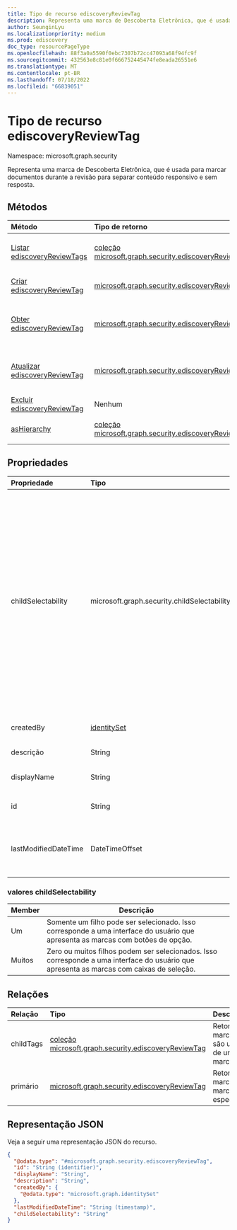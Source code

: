 ```yaml
---
title: Tipo de recurso ediscoveryReviewTag
description: Representa uma marca de Descoberta Eletrônica, que é usada para marcar documentos durante a revisão para separar conteúdo responsivo e sem resposta
author: SeunginLyu
ms.localizationpriority: medium
ms.prod: ediscovery
doc_type: resourcePageType
ms.openlocfilehash: 88f3a0a5590f0ebc7307b72cc47093a68f94fc9f
ms.sourcegitcommit: 432563e8c81e0f666752445474fe8eada26551e6
ms.translationtype: MT
ms.contentlocale: pt-BR
ms.lasthandoff: 07/18/2022
ms.locfileid: "66839051"
---
```

# <a name="ediscoveryreviewtag-resource-type"></a>Tipo de recurso ediscoveryReviewTag

Namespace: microsoft.graph.security



Representa uma marca de Descoberta Eletrônica, que é usada para marcar documentos durante a revisão para separar conteúdo responsivo e sem resposta.

## <a name="methods"></a>Métodos
|Método|Tipo de retorno|Descrição|
|:---|:---|:---|
|[Listar ediscoveryReviewTags](../api/security-ediscoverycase-list-tags.md)|[coleção microsoft.graph.security.ediscoveryReviewTag](../resources/security-ediscoveryreviewtag.md)|Obtenha uma lista dos [objetos ediscoveryReviewTag](../resources/security-ediscoveryreviewtag.md) e suas propriedades.|
|[Criar ediscoveryReviewTag](../api/security-ediscoverycase-post-tags.md)|[microsoft.graph.security.ediscoveryReviewTag](../resources/security-ediscoveryreviewtag.md)|Crie um novo [objeto ediscoveryReviewTag](../resources/security-ediscoveryreviewtag.md) .|
|[Obter ediscoveryReviewTag](../api/security-ediscoveryreviewtag-get.md)|[microsoft.graph.security.ediscoveryReviewTag](../resources/security-ediscoveryreviewtag.md)|Leia as propriedades e as relações de um [objeto ediscoveryReviewTag](../resources/security-ediscoveryreviewtag.md) .|
|[Atualizar ediscoveryReviewTag](../api/security-ediscoveryreviewtag-update.md)|[microsoft.graph.security.ediscoveryReviewTag](../resources/security-ediscoveryreviewtag.md)|Atualize as propriedades de [um objeto ediscoveryReviewTag](../resources/security-ediscoveryreviewtag.md) .|
|[Excluir ediscoveryReviewTag](../api/security-ediscoverycase-delete-tags.md)|Nenhum|[Exclua um objeto ediscoveryReviewTag](../resources/security-ediscoveryreviewtag.md).|
|[asHierarchy](../api/security-ediscoveryreviewtag-ashierarchy.md)|[coleção microsoft.graph.security.ediscoveryReviewTag](../resources/security-ediscoveryreviewtag.md)|Listar marcas organizadas como hierarquia.|


## <a name="properties"></a>Propriedades
|Propriedade|Tipo|Descrição|
|:---|:---|:---|
|childSelectability|microsoft.graph.security.childSelectability|Indica se uma única ou várias marcas filho podem ser associadas a um documento. Os valores possíveis são: `One` e `Many`.  Esse valor controla se a experiência do usuário apresenta as marcas como caixas de seleção ou um grupo de botões de opção.|
|createdBy|[identitySet](../resources/identityset.md)|O usuário que criou a marca.|
|descrição|String|A descrição da marca.|
|displayName|String|Nome de exibição da marca.|
|id|String|Identificador exclusivo da marca.|
|lastModifiedDateTime|DateTimeOffset|A data e a hora em que a marca foi modificada pela última vez.|

### <a name="childselectability-values"></a>valores childSelectability

|Member|Descrição|
|:----|-----------|
|Um|Somente um filho pode ser selecionado. Isso corresponde a uma interface do usuário que apresenta as marcas com botões de opção.|
|Muitos|Zero ou muitos filhos podem ser selecionados. Isso corresponde a uma interface do usuário que apresenta as marcas com caixas de seleção.|

## <a name="relationships"></a>Relações

|Relação|Tipo|Descrição|
|:---|:---|:---|
|childTags|[coleção microsoft.graph.security.ediscoveryReviewTag](../resources/security-ediscoveryreviewtag.md)|Retorna as marcas que são um filho de uma marca.|
|primário|[microsoft.graph.security.ediscoveryReviewTag](../resources/security-ediscoveryreviewtag.md)|Retorna a marca pai da marca especificada.|
## <a name="json-representation"></a>Representação JSON
Veja a seguir uma representação JSON do recurso.
<!-- {
  "blockType": "resource",
  "keyProperty": "id",
  "@odata.type": "microsoft.graph.security.ediscoveryReviewTag",
  "openType": false
}
-->
``` json
{
  "@odata.type": "#microsoft.graph.security.ediscoveryReviewTag",
  "id": "String (identifier)",
  "displayName": "String",
  "description": "String",
  "createdBy": {
    "@odata.type": "microsoft.graph.identitySet"
  },
  "lastModifiedDateTime": "String (timestamp)",
  "childSelectability": "String"
}
```


